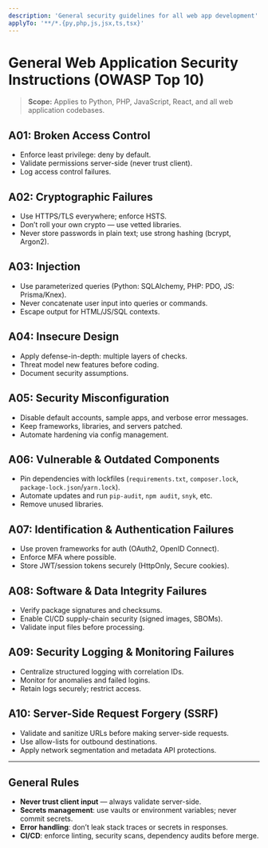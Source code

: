 ```yaml
---
description: 'General security guidelines for all web app development'
applyTo: '**/*.{py,php,js,jsx,ts,tsx}'
---
```


# General Web Application Security Instructions (OWASP Top 10)

> **Scope:** Applies to Python, PHP, JavaScript, React, and all web application codebases.

## A01: Broken Access Control
- Enforce least privilege: deny by default.
- Validate permissions server-side (never trust client).
- Log access control failures.

## A02: Cryptographic Failures
- Use HTTPS/TLS everywhere; enforce HSTS.
- Don’t roll your own crypto — use vetted libraries.
- Never store passwords in plain text; use strong hashing (bcrypt, Argon2).

## A03: Injection
- Use parameterized queries (Python: SQLAlchemy, PHP: PDO, JS: Prisma/Knex).
- Never concatenate user input into queries or commands.
- Escape output for HTML/JS/SQL contexts.

## A04: Insecure Design
- Apply defense-in-depth: multiple layers of checks.
- Threat model new features before coding.
- Document security assumptions.

## A05: Security Misconfiguration
- Disable default accounts, sample apps, and verbose error messages.
- Keep frameworks, libraries, and servers patched.
- Automate hardening via config management.

## A06: Vulnerable & Outdated Components
- Pin dependencies with lockfiles (`requirements.txt`, `composer.lock`, `package-lock.json`/`yarn.lock`).
- Automate updates and run `pip-audit`, `npm audit`, `snyk`, etc.
- Remove unused libraries.

## A07: Identification & Authentication Failures
- Use proven frameworks for auth (OAuth2, OpenID Connect).
- Enforce MFA where possible.
- Store JWT/session tokens securely (HttpOnly, Secure cookies).

## A08: Software & Data Integrity Failures
- Verify package signatures and checksums.
- Enable CI/CD supply-chain security (signed images, SBOMs).
- Validate input files before processing.

## A09: Security Logging & Monitoring Failures
- Centralize structured logging with correlation IDs.
- Monitor for anomalies and failed logins.
- Retain logs securely; restrict access.

## A10: Server-Side Request Forgery (SSRF)
- Validate and sanitize URLs before making server-side requests.
- Use allow-lists for outbound destinations.
- Apply network segmentation and metadata API protections.

---

## General Rules
- **Never trust client input** — always validate server-side.
- **Secrets management**: use vaults or environment variables; never commit secrets.
- **Error handling**: don’t leak stack traces or secrets in responses.
- **CI/CD**: enforce linting, security scans, dependency audits before merge.